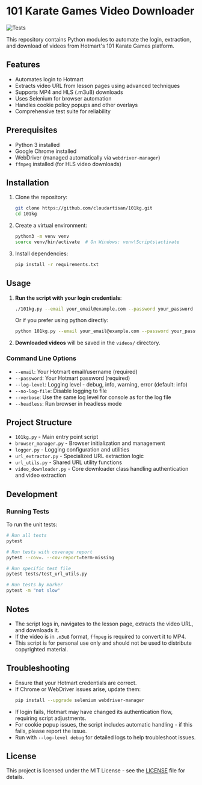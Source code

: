 # 101 Karate Games Video Downloader

![Tests](https://github.com/cloudartisan/101kg/workflows/Python%20Tests/badge.svg)

This repository contains Python modules to automate the login, extraction, and download of videos from Hotmart's 101 Karate Games platform.

## Features
- Automates login to Hotmart
- Extracts video URL from lesson pages using advanced techniques
- Supports MP4 and HLS (.m3u8) downloads
- Uses Selenium for browser automation
- Handles cookie policy popups and other overlays
- Comprehensive test suite for reliability

## Prerequisites
- Python 3 installed
- Google Chrome installed
- WebDriver (managed automatically via `webdriver-manager`)
- `ffmpeg` installed (for HLS video downloads)

## Installation
1. Clone the repository:
   ```sh
   git clone https://github.com/cloudartisan/101kg.git
   cd 101kg
   ```
2. Create a virtual environment:
   ```sh
   python3 -m venv venv
   source venv/bin/activate  # On Windows: venv\Scripts\activate
   ```
3. Install dependencies:
   ```sh
   pip install -r requirements.txt
   ```

## Usage
1. **Run the script with your login credentials**:
   ```sh
   ./101kg.py --email your_email@example.com --password your_password
   ```

   Or if you prefer using python directly:
   ```sh
   python 101kg.py --email your_email@example.com --password your_password
   ```

2. **Downloaded videos** will be saved in the `videos/` directory.

### Command Line Options

- `--email`: Your Hotmart email/username (required)
- `--password`: Your Hotmart password (required)
- `--log-level`: Logging level - debug, info, warning, error (default: info)
- `--no-log-file`: Disable logging to file
- `--verbose`: Use the same log level for console as for the log file
- `--headless`: Run browser in headless mode

## Project Structure
- `101kg.py` - Main entry point script
- `browser_manager.py` - Browser initialization and management
- `logger.py` - Logging configuration and utilities
- `url_extractor.py` - Specialized URL extraction logic
- `url_utils.py` - Shared URL utility functions
- `video_downloader.py` - Core downloader class handling authentication and video extraction

## Development

### Running Tests

To run the unit tests:

```bash
# Run all tests
pytest

# Run tests with coverage report
pytest --cov=. --cov-report=term-missing

# Run specific test file
pytest tests/test_url_utils.py

# Run tests by marker
pytest -m "not slow"
```

## Notes
- The script logs in, navigates to the lesson page, extracts the video URL, and downloads it.
- If the video is in `.m3u8` format, `ffmpeg` is required to convert it to MP4.
- This script is for personal use only and should not be used to distribute copyrighted material.

## Troubleshooting
- Ensure that your Hotmart credentials are correct.
- If Chrome or WebDriver issues arise, update them:
  ```sh
  pip install --upgrade selenium webdriver-manager
  ```
- If login fails, Hotmart may have changed its authentication flow, requiring script adjustments.
- For cookie popup issues, the script includes automatic handling - if this fails, please report the issue.
- Run with `--log-level debug` for detailed logs to help troubleshoot issues.

## License
This project is licensed under the MIT License - see the [LICENSE](LICENSE) file for details.